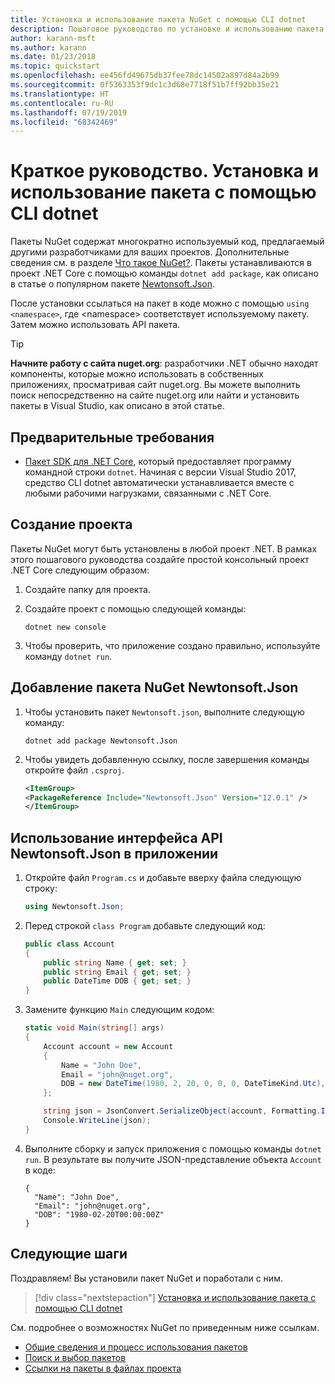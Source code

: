 ```yaml
---
title: Установка и использование пакета NuGet с помощью CLI dotnet
description: Пошаговое руководство по установке и использованию пакета NuGet в проекте .NET Core.
author: karann-msft
ms.author: karann
ms.date: 01/23/2018
ms.topic: quickstart
ms.openlocfilehash: ee456fd49675db37fee78dc14502a897d84a2b99
ms.sourcegitcommit: 0f5363353f9dc1c3d68e7718f51b7ff92bb35e21
ms.translationtype: HT
ms.contentlocale: ru-RU
ms.lasthandoff: 07/19/2019
ms.locfileid: "68342469"
---
```

# <a name="quickstart-install-and-use-a-package-using-the-dotnet-cli"></a>Краткое руководство. Установка и использование пакета с помощью CLI dotnet

Пакеты NuGet содержат многократно используемый код, предлагаемый другими разработчиками для ваших проектов. Дополнительные сведения см. в разделе [Что такое NuGet?](../What-is-NuGet.md). Пакеты устанавливаются в проект .NET Core с помощью команды `dotnet add package`, как описано в статье о популярном пакете [Newtonsoft.Json](https://www.nuget.org/packages/Newtonsoft.Json/).

После установки ссылаться на пакет в коде можно с помощью `using <namespace>`, где \<namespace\> соответствует используемому пакету. Затем можно использовать API пакета.

> [!Tip]
> **Начните работу с сайта nuget.org**: разработчики .NET обычно находят компоненты, которые можно использовать в собственных приложениях, просматривая сайт nuget.org. Вы можете выполнить поиск непосредственно на сайте nuget.org или найти и установить пакеты в Visual Studio, как описано в этой статье.

## <a name="prerequisites"></a>Предварительные требования

- [Пакет SDK для .NET Core](https://www.microsoft.com/net/download/), который предоставляет программу командной строки `dotnet`. Начиная с версии Visual Studio 2017, средство CLI dotnet автоматически устанавливается вместе с любыми рабочими нагрузками, связанными с .NET Core.

## <a name="create-a-project"></a>Создание проекта

Пакеты NuGet могут быть установлены в любой проект .NET. В рамках этого пошагового руководства создайте простой консольный проект .NET Core следующим образом:

1. Создайте папку для проекта.

1. Создайте проект с помощью следующей команды:

    ```cli
    dotnet new console
    ```

1. Чтобы проверить, что приложение создано правильно, используйте команду `dotnet run`.

## <a name="add-the-newtonsoftjson-nuget-package"></a>Добавление пакета NuGet Newtonsoft.Json

1. Чтобы установить пакет `Newtonsoft.json`, выполните следующую команду:

    ```cli
    dotnet add package Newtonsoft.Json
    ```

2. Чтобы увидеть добавленную ссылку, после завершения команды откройте файл `.csproj`.

    ```xml
   <ItemGroup>
    <PackageReference Include="Newtonsoft.Json" Version="12.0.1" />
   </ItemGroup>
    ```

## <a name="use-the-newtonsoftjson-api-in-the-app"></a>Использование интерфейса API Newtonsoft.Json в приложении

1. Откройте файл `Program.cs` и добавьте вверху файла следующую строку:

    ```cs
    using Newtonsoft.Json;
    ```

1. Перед строкой `class Program` добавьте следующий код:

    ```cs
    public class Account
    {
        public string Name { get; set; }
        public string Email { get; set; }
        public DateTime DOB { get; set; }
    }
    ```

1. Замените функцию `Main` следующим кодом:

    ```cs
    static void Main(string[] args)
    {
        Account account = new Account
        {
            Name = "John Doe",
            Email = "john@nuget.org",
            DOB = new DateTime(1980, 2, 20, 0, 0, 0, DateTimeKind.Utc),
        };

        string json = JsonConvert.SerializeObject(account, Formatting.Indented);
        Console.WriteLine(json);
    }
    ```

1. Выполните сборку и запуск приложения с помощью команды `dotnet run`. В результате вы получите JSON-представление объекта `Account` в коде:

    ```output
    {
      "Name": "John Doe",
      "Email": "john@nuget.org",
      "DOB": "1980-02-20T00:00:00Z"
    }
    ```

## <a name="next-steps"></a>Следующие шаги

Поздравляем! Вы установили пакет NuGet и поработали с ним.

> [!div class="nextstepaction"]
> [Установка и использование пакета с помощью CLI dotnet](../consume-packages/install-use-packages-dotnet-cli.md)

См. подробнее о возможностях NuGet по приведенным ниже ссылкам.

- [Общие сведения и процесс использования пакетов](../consume-packages/overview-and-workflow.md)
- [Поиск и выбор пакетов](../consume-packages/finding-and-choosing-packages.md)
- [Ссылки на пакеты в файлах проекта](../consume-packages/package-references-in-project-files.md)
